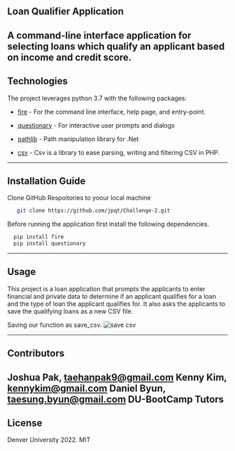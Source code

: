 ## Loan Qualifier Application

A command-line interface application for selecting loans which qualify an applicant based on income and credit score.
---

## Technologies

The project leverages python 3.7 with the following packages:

* [fire](https://github.com/google/python-fire) - For the command line interface, help page, and entry-point.

* [questionary](https://github.com/tmbo/questionary) - For interactive user prompts and dialogs

* [pathlib](https://github.com/nemec/pathlib) - Path manipulation library for .Net

* [csv](https://github.com/thephpleague/csv) - Csv is a library to ease parsing, writing and filtering CSV in PHP.
---

## Installation Guide

Clone GitHub Respoitories to yoour local machine

```sh
   git clone https://github.com/jpqt/Challenge-2.git
 ```

Before running the application first install the following dependencies.

```python
  pip install fire
  pip install questionary
```

---

## Usage


This project is a loan application that prompts the applicants to enter financial and private data to determine if an applicant qualifies for a loan and the type of loan the applicant qualifies for. It also asks the applicants to save the qualifying loans as a new CSV file.

Saving our function as save_csv.
![save csv](save_csv.png)



---

## Contributors

Joshua Pak, taehanpak9@gmail.com
Kenny Kim, kennykim@gmail.com
Daniel Byun, taesung.byun@gmail.com
DU-BootCamp Tutors
---

## License

Denver University 2022.
MIT
